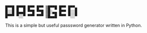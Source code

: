     █▀▀█ █▀▀█ █▀▀ █▀▀ ▒█▀▀█ █▀▀ █▀▀▄
    █░░█ █▄▄█ ▀▀█ ▀▀█ ▒█░▄▄ █▀▀ █░░█
    █▀▀▀ ▀░░▀ ▀▀▀ ▀▀▀ ▒█▄▄█ ▀▀▀ ▀░░▀
    
This is a simple but useful passsword generator written in Python.
